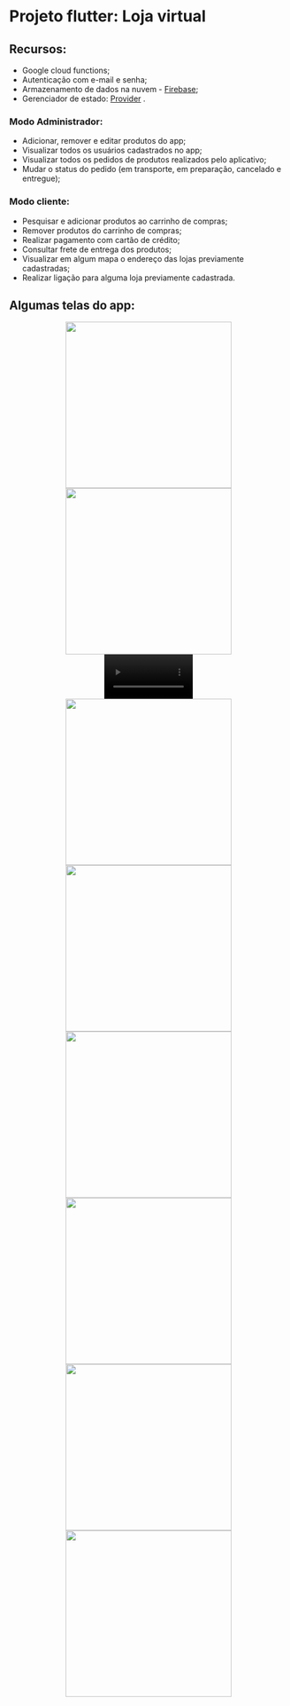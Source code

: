 # Projeto flutter: Loja virtual

## Recursos:
- Google cloud functions;
- Autenticação com e-mail e senha;
- Armazenamento de dados na nuvem - [Firebase]( https://firebase.google.com/);
- Gerenciador de estado: [Provider](https://medium.com/codechai/provider-state-management-in-flutter-d453e73537c5)
.

### Modo Administrador:
- Adicionar, remover e editar produtos do app;
- Visualizar todos os usuários cadastrados no app;
- Visualizar todos os pedidos de produtos realizados pelo aplicativo;
- Mudar o status do pedido (em transporte, em preparação, cancelado e entregue);

### Modo cliente:
- Pesquisar e adicionar produtos ao carrinho de compras;
- Remover produtos do carrinho de compras;
- Realizar pagamento com cartão de crédito;
- Consultar frete de entrega dos produtos;
- Visualizar em algum mapa o endereço das lojas previamente cadastradas;
- Realizar ligação para alguma loja previamente cadastrada.


## Algumas telas do app:

<div align="center">
  <img src="https://user-images.githubusercontent.com/19698296/142518912-e163df76-5deb-41e0-8c1e-7e39cf91ba38.jpg" width="300px" />
  <img src="https://user-images.githubusercontent.com/19698296/142518900-dc093c38-8045-4590-8fba-782c51b30823.jpg" width="300px" />
</div>

<div align="center">
  <video src='https://user-images.githubusercontent.com/19698296/142518914-d91f3a46-8b12-4410-ac3b-b4221a1c1112.mp4' width=160/>
</div>

<div align="center">
  <img src="https://user-images.githubusercontent.com/19698296/142518907-45ebf989-5546-4845-9993-9e44213c2734.jpg" width="300px" />
  <img src="https://user-images.githubusercontent.com/19698296/142518910-f94c2959-c054-44a2-8300-61e5c12ee719.jpg" width="300px" />
  <img src="https://user-images.githubusercontent.com/19698296/142518909-d9958224-dbbf-41d1-bb5c-dba3f512d13a.jpg" width="300px" />
</div>

<div align="center">
  <img src="https://user-images.githubusercontent.com/19698296/142518905-e1c5fb2c-827a-4c59-84d9-54bb5291095a.jpg" width="300px" />
  <img src="https://user-images.githubusercontent.com/19698296/142518903-0791eb5b-167e-4555-8d68-280f6ef60dd3.jpg" width="300px" />
  <img src="https://user-images.githubusercontent.com/19698296/142518911-406240fc-b6ed-41bf-981f-af5ce0c1095e.jpg" width="300px" />
</div>
